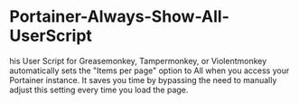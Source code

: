 # Portainer-Always-Show-All-UserScript
his User Script for Greasemonkey, Tampermonkey, or Violentmonkey automatically sets the "Items per page" option to All when you access your Portainer instance. It saves you time by bypassing the need to manually adjust this setting every time you load the page.

